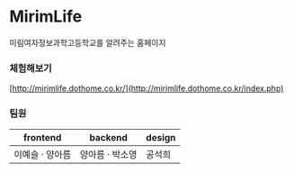 # MirimLife
미림여자정보과학고등학교를 알려주는 홈페이지      

### 체험해보기
[http://mirimlife.dothome.co.kr/](http://mirimlife.dothome.co.kr/index.php)   

### 팀원
frontend                |  backend      | design
-------------           | ------------- | -------------
이예슬 &middot; 양아름   | 양아름 &middot; 박소영 | 공석희
